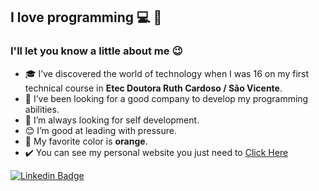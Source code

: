 <!--luizera-36/luizera-36** is a ✨ _special_ ✨ repository because its `README.md` (this file) appears on your GitHub profile.-->

## I love programming 💻 🚀

### I'll let you know a little about me 😉

- 🎓 I’ve discovered the world of technology when I was 16 on my first technical course in **Etec Doutora Ruth Cardoso / São Vicente**.
- 💼 I’ve been looking for a good company to develop my programming abilities.
- 🧠 I’m always looking for self development.
- 😊 I’m good at leading with pressure.
- 🔶 My favorite color is **orange**.
- ✔️ You can see my personal website you just need to [Click Here](http://luizdev.epizy.com)

[![Linkedin Badge](https://img.shields.io/badge/-LinkedIn-blue?style=flat-square&logo=Linkedin&logoColor=white&link=https://www.linkedin.com/in/fagnerpsantos/)](https://www.linkedin.com/in/luizgomesdev/)
